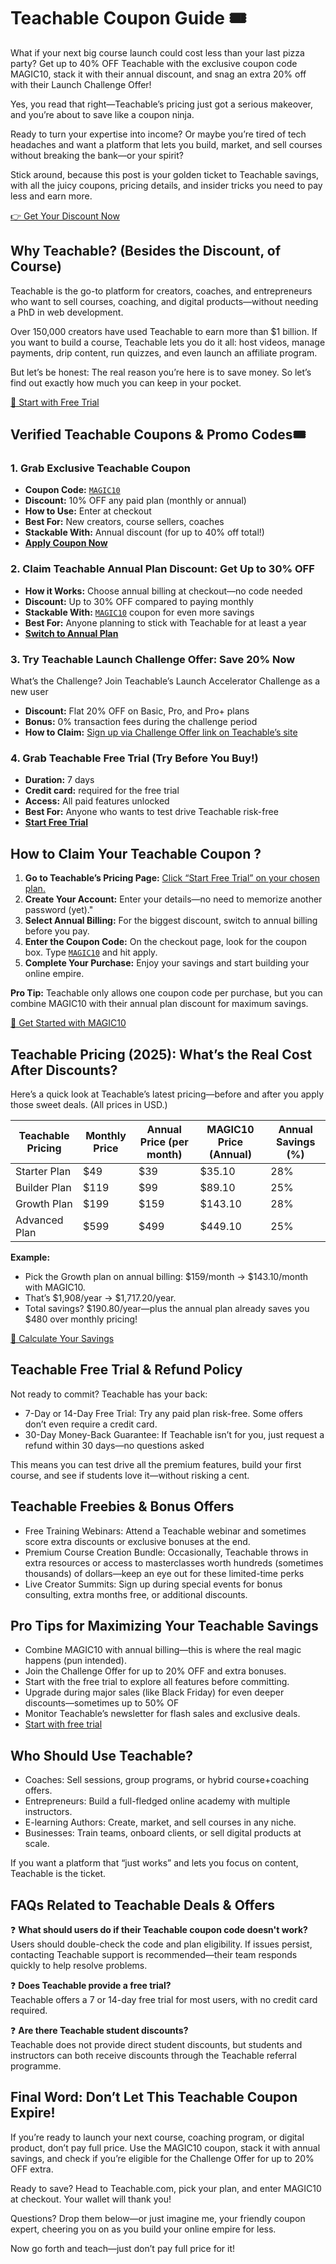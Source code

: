 # Teachable Coupon Guide 🎟️

What if your next big course launch could cost less than your last pizza party? Get up to 40% OFF Teachable with the exclusive coupon code MAGIC10, stack it with their annual discount, and snag an extra 20% off with their Launch Challenge Offer! 

Yes, you read that right—Teachable’s pricing just got a serious makeover, and you’re about to save like a coupon ninja.

Ready to turn your expertise into income? Or maybe you’re tired of tech headaches and want a platform that lets you build, market, and sell courses without breaking the bank—or your spirit? 

Stick around, because this post is your golden ticket to Teachable savings, with all the juicy coupons, pricing details, and insider tricks you need to pay less and earn more.

[👉 Get Your Discount Now](https://affinco.com/go/teachable)

## Why Teachable? (Besides the Discount, of Course)
Teachable is the go-to platform for creators, coaches, and entrepreneurs who want to sell courses, coaching, and digital products—without needing a PhD in web development. 

Over 150,000 creators have used Teachable to earn more than $1 billion. If you want to build a course, Teachable lets you do it all: host videos, manage payments, drip content, run quizzes, and even launch an affiliate program.

But let’s be honest: The real reason you’re here is to save money. So let’s find out  exactly how much you can keep in your pocket.

[🚀 Start with Free Trial](https://affinco.com/go/teachable)

## Verified Teachable Coupons & Promo Codes🎟️

### 1. Grab Exclusive Teachable Coupon
- **Coupon Code:** [`MAGIC10`](https://affinco.com/go/teachable)
- **Discount:** 10% OFF any paid plan (monthly or annual)
- **How to Use:** Enter at checkout
- **Best For:** New creators, course sellers, coaches
- **Stackable With:** Annual discount (for up to 40% off total!)
- **[Apply Coupon Now](https://affinco.com/go/teachable)**

### 2. Claim Teachable Annual Plan Discount: Get Up to 30% OFF
- **How it Works:**  Choose annual billing at checkout—no code needed
- **Discount:** Up to 30% OFF compared to paying monthly
- **Stackable With:** [`MAGIC10`](https://affinco.com/go/teachable) coupon for even more savings
- **Best For:** Anyone planning to stick with Teachable for at least a year
- **[Switch to Annual Plan](https://affinco.com/go/teachable)**

### 3. Try Teachable Launch Challenge Offer: Save 20% Now
What’s the Challenge? Join Teachable’s Launch Accelerator Challenge as a new user
- **Discount:**  Flat 20% OFF on Basic, Pro, and Pro+ plans
- **Bonus:** 0% transaction fees during the challenge period
- **How to Claim:** [Sign up via Challenge Offer link on Teachable’s site](https://affinco.com/go/teachable)

### 4. Grab Teachable Free Trial (Try Before You Buy!)
- **Duration:** 7 days
- **Credit card:** required for the free trial
- **Access:**  All paid features unlocked
- **Best For:**  Anyone who wants to test drive Teachable risk-free
- **[Start Free Trial](https://affinco.com/go/teachable)**

## How to Claim Your Teachable Coupon ?
1. **Go to Teachable’s Pricing Page:** [Click “Start Free Trial” on your chosen plan.](https://affinco.com/go/teachable)
2. **Create Your Account:** Enter your details—no need to memorize another password (yet)."
3. **Select Annual Billing:** For the biggest discount, switch to annual billing before you pay.
4. **Enter the Coupon Code:** On the checkout page, look for the coupon box. Type [`MAGIC10`](https://affinco.com/go/teachable) and hit apply.
5. **Complete Your Purchase:** Enjoy your savings and start building your online empire.

**Pro Tip:** Teachable only allows one coupon code per purchase, but you can combine MAGIC10 with their annual plan discount for maximum savings.

[🔗 Get Started with MAGIC10](https://affinco.com/go/teachable)

## Teachable Pricing (2025): What’s the Real Cost After Discounts?

Here’s a quick look at Teachable’s latest pricing—before and after you apply those sweet deals. (All prices in USD.)

| Teachable Pricing        | Monthly Price | Annual Price (per month) | MAGIC10 Price (Annual) | Annual Savings (%) |
|-------------|---------|--------|--------------|---------|
| Starter  Plan   | $49     | $39    | $35.10       | 28%     |
| Builder  Plan   | $119    | $99    | $89.10       | 25%     |
| Growth   Plan  | $199    | $159   | $143.10      | 28%     |
| Advanced Plan   | $599    | $499   | $449.10      | 25%     |

**Example:** 
- Pick the Growth plan on annual billing: $159/month → $143.10/month with MAGIC10.
- That’s $1,908/year → $1,717.20/year.
- Total savings? $190.80/year—plus the annual plan already saves you $480 over monthly pricing!

[💸 Calculate Your Savings](https://affinco.com/go/teachable)

## Teachable Free Trial & Refund Policy

Not ready to commit? Teachable has your back:

- 7-Day or 14-Day Free Trial: Try any paid plan risk-free. Some offers don’t even require a credit card.
- 30-Day Money-Back Guarantee: If Teachable isn’t for you, just request a refund within 30 days—no questions asked

This means you can test drive all the premium features, build your first course, and see if students love it—without risking a cent.

## Teachable Freebies & Bonus Offers

- Free Training Webinars: Attend a Teachable webinar and sometimes score extra discounts or exclusive bonuses at the end.
- Premium Course Creation Bundle: Occasionally, Teachable throws in extra resources or access to masterclasses worth hundreds (sometimes thousands) of dollars—keep an eye out for these limited-time perks
- Live Creator Summits: Sign up during special events for bonus consulting, extra months free, or additional discounts.

## Pro Tips for Maximizing Your Teachable Savings

- Combine MAGIC10 with annual billing—this is where the real magic happens (pun intended).
- Join the Challenge Offer for up to 20% OFF and extra bonuses.
- Start with the free trial to explore all features before committing.
- Upgrade during major sales (like Black Friday) for even deeper discounts—sometimes up to 50% OF
- Monitor Teachable’s newsletter for flash sales and exclusive deals.
- [Start with free trial](https://affinco.com/go/teachable)

## Who Should Use Teachable?

- Coaches: Sell sessions, group programs, or hybrid course+coaching offers.
- Entrepreneurs: Build a full-fledged online academy with multiple instructors.
- E-learning Authors: Create, market, and sell courses in any niche.
- Businesses: Train teams, onboard clients, or sell digital products at scale.

If you want a platform that “just works” and lets you focus on content, Teachable is the ticket.

## FAQs Related to Teachable Deals & Offers 
❓ **What should users do if their Teachable coupon code doesn't work?**  
Users should double-check the code and plan eligibility. If issues persist, contacting Teachable support is recommended—their team responds quickly to help resolve problems.

❓ **Does Teachable provide a free trial?**  
Teachable offers a 7 or 14-day free trial for most users, with no credit card required.

❓ **Are there Teachable student discounts?**  
Teachable does not provide direct student discounts, but students and instructors can both receive discounts through the Teachable referral programme.

## Final Word: Don’t Let This Teachable Coupon Expire!

If you’re ready to launch your next course, coaching program, or digital product, don’t pay full price. Use the MAGIC10 coupon, stack it with annual savings, and check if you’re eligible for the Challenge Offer for up to 20% OFF extra.

Ready to save? Head to Teachable.com, pick your plan, and enter MAGIC10 at checkout. Your wallet will thank you!

Questions? Drop them below—or just imagine me, your friendly coupon expert, cheering you on as you build your online empire for less.

Now go forth and teach—just don’t pay full price for it!

